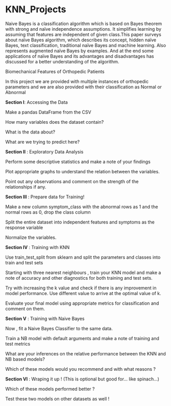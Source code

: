 # KNN_Projects

Naive Bayes is a classification algorithm which is based on Bayes theorem with strong and naïve independence assumptions. It simplifies learning by assuming that features are independent of given class.This paper surveys about naïve Bayes algorithm, which describes its concept, hidden naïve Bayes, text classification, traditional naïve Bayes and machine learning. Also represents augmented naïve Bayes by examples. And at the end some applications of naïve Bayes and its advantages and disadvantages has discussed for a better understanding of the algorithm.

Biomechanical Features of Orthopedic Patients

In this project we are provided with multiple instances of orthopedic parameters and we are also provided with their classification as Normal or Abnormal

**Section I**: Accessing the Data

Make a pandas DataFrame from the CSV

How many variables does the dataset contain?

What is the data about?

What are we trying to predict here?

**Section II** : Exploratory Data Analysis

Perform some descriptive statistics and make a note of your findings

Plot appropriate graphs to understand the relation between the variables.

Point out any observations and comment on the strength of the relationships if any.

**Section III** : Prepare data for Training!

Make a new column symptom_class with the abnormal rows as 1 and the normal rows as 0, drop the class column

Split the entire dataset into independent features and symptoms as the response variable

Normalize the variables.

**Section IV** : Training with KNN

Use train_test_split from sklearn and split the parameters and classes into train and test sets

Starting with three nearest neighbours , train your KNN model and make a note of accuracy and other diagnostics for both training and test sets.

Try with increasing the k value and check if there is any improvement in model performance. Use different value to arrive at the optimal value of k.

Evaluate your final model using appropriate metrics for classification and comment on them.

**Section V** : Training with Naive Bayes

Now , fit a Naive Bayes Classifier to the same data.

Train a NB model with default arguments and make a note of training and test metrics

What are your inferences on the relative performance between the KNN and NB based models?

Which of these models would you recommend and with what reasons ?

**Section VI** : Wraping it up ! (This is optional but good for... like spinach...)

Which of these models performed better ?

Test these two models on other datasets as well !
